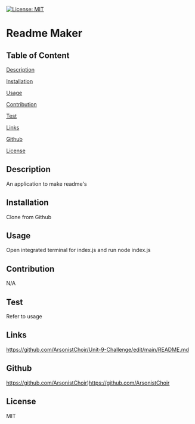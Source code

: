 [![License: MIT](https://img.shields.io/badge/License-MIT-yellow.svg)](https://opensource.org/licenses/MIT)
    
# Readme Maker

  ## Table of Content

  [Description](#description)

  [Installation](#installation)

  [Usage](#usage)

  [Contribution](#contribution)

  [Test](#test)

  [Links](#links)

  [Github](#github)

  [License](#license)

  ## Description
  
  An application to make readme's
  
  ## Installation
  
  Clone from Github
  
  ## Usage
  
  Open integrated terminal for index.js and run node index.js
  
  ## Contribution
  
  N/A
  
  ## Test
  
  Refer to usage
  
  ## Links
  
  https://github.com/ArsonistChoir/Unit-9-Challenge/edit/main/README.md
  
  ## Github
  
  https://github.com/ArsonistChoir)https://github.com/ArsonistChoir
  
  ## License
  
  MIT
